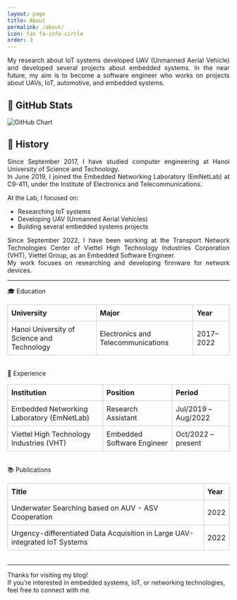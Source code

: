 ```yaml
---
layout: page
title: About
permalink: /about/
icon: fas fa-info-circle
order: 3
---
```

<div style="text-align: justify">

My research about IoT systems developed UAV (Unmanned Aerial Vehicle) and developed several projects about embedded systems. In the near future, my aim is to become a software engineer who works on projects about UAVs, IoT, automotive, and embedded systems.

</div>

## 🧾 GitHub Stats

![GitHub Chart](https://ghchart.rshah.org/ducndc)


## 📜 History

<div style="text-align: justify">

Since September 2017, I have studied computer engineering at Hanoi University of Science and Technology.  
In June 2019, I joined the Embedded Networking Laboratory (EmNetLab) at C9-411, under the Institute of Electronics and Telecommunications.

</div>

At the Lab, I focused on:
- Researching IoT systems
- Developing UAV (Unmanned Aerial Vehicles)
- Building several embedded systems projects

<div style="text-align: justify">

Since September 2022, I have been working at the Transport Network Technologies Center of Viettel High Technology Industries Corporation (VHT), Viettel Group, as an Embedded Software Engineer.  
My work focuses on researching and developing firmware for network devices.

</div>

---

<style>
.table-block {
  max-width: 900px;
  margin: 0 auto 2rem auto;
}
.table-block table {
  width: 100%;
  table-layout: auto;
  border-collapse: collapse;
}
.table-block th, .table-block td {
  border: 1px solid #ccc;
  padding: 8px;
  word-wrap: break-word;
  text-align: left;
}
.table-block caption {
  caption-side: top;
  font-weight: bold;
  font-size: 1.2em;
  margin: 0.5rem 0;
  text-align: left;
}
</style>

<div class="table-block">
  <caption>🎓 Education</caption>
  <table>
    <thead>
      <tr><th>University</th><th>Major</th><th>Year</th></tr>
    </thead>
    <tbody>
      <tr>
        <td>Hanoi University of Science and Technology</td>
        <td>Electronics and Telecommunications</td>
        <td>2017–2022</td>
      </tr>
    </tbody>
  </table>
</div>

<div class="table-block">
  <caption>💼 Experience</caption>
  <table>
    <thead>
      <tr><th>Institution</th><th>Position</th><th>Period</th></tr>
    </thead>
    <tbody>
      <tr>
        <td>Embedded Networking Laboratory (EmNetLab)</td>
        <td>Research Assistant</td>
        <td>Jul/2019 – Aug/2022</td>
      </tr>
      <tr>
        <td>Viettel High Technology Industries (VHT)</td>
        <td>Embedded Software Engineer</td>
        <td>Oct/2022 – present</td>
      </tr>
    </tbody>
  </table>
</div>

<div class="table-block">
  <caption>📚 Publications</caption>
  <table>
    <thead>
      <tr><th>Title</th><th>Year</th></tr>
    </thead>
    <tbody>
      <tr>
        <td>Underwater Searching based on AUV - ASV Cooperation</td>
        <td>2022</td>
      </tr>
      <tr>
        <td>Urgency-differentiated Data Acquisition in Large UAV-integrated IoT Systems</td>
        <td>2022</td>
      </tr>
    </tbody>
  </table>
</div>

---

Thanks for visiting my blog!  
If you’re interested in embedded systems, IoT, or networking technologies, feel free to connect with me.
